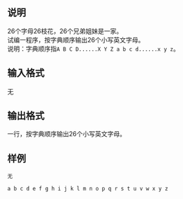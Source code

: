 <h2>说明</h2>

$26$个字母$26$枝花，$26$个兄弟姐妹是一家。<br />
试编一程序，按字典顺序输出$26$个小写英文字母。<br />
说明：字典顺序指<code>A B C D......X Y Z a b c d......x y z</code>。
<h2>输入格式</h2>

无

<h2>输出格式</h2>

一行，按字典顺序输出$26$个小写英文字母。

<h2>样例</h2>
<pre><code class="language-input1">无</code></pre><pre><code class="language-output1">a b c d e f g h i j k l m n o p q r s t u v w x y z</code></pre>
